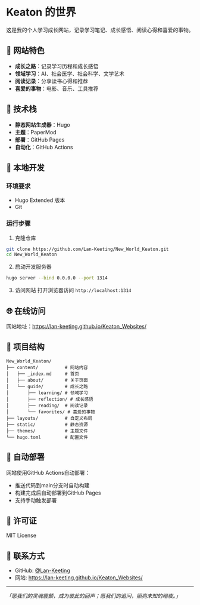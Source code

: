 # Keaton 的世界

这是我的个人学习成长网站，记录学习笔记、成长感悟、阅读心得和喜爱的事物。

## 🌟 网站特色

- **成长之路**：记录学习历程和成长感悟
- **领域学习**：AI、社会医学、社会科学、文学艺术
- **阅读记录**：分享读书心得和推荐
- **喜爱的事物**：电影、音乐、工具推荐

## 🚀 技术栈

- **静态网站生成器**：Hugo
- **主题**：PaperMod
- **部署**：GitHub Pages
- **自动化**：GitHub Actions

## 📝 本地开发

### 环境要求
- Hugo Extended 版本
- Git

### 运行步骤
1. 克隆仓库
```bash
git clone https://github.com/Lan-Keeting/New_World_Keaton.git
cd New_World_Keaton
```

2. 启动开发服务器
```bash
hugo server --bind 0.0.0.0 --port 1314
```

3. 访问网站
打开浏览器访问 `http://localhost:1314`

## 🌐 在线访问

网站地址：https://lan-keeting.github.io/Keaton_Websites/

## 📁 项目结构

```
New_World_Keaton/
├── content/          # 网站内容
│   ├── _index.md     # 首页
│   ├── about/        # 关于页面
│   └── guide/        # 成长之路
│       ├── learning/ # 领域学习
│       ├── reflection/ # 成长感悟
│       ├── reading/  # 阅读记录
│       └── favorites/ # 喜爱的事物
├── layouts/          # 自定义布局
├── static/           # 静态资源
├── themes/           # 主题文件
└── hugo.toml         # 配置文件
```

## 🔄 自动部署

网站使用GitHub Actions自动部署：
- 推送代码到main分支时自动构建
- 构建完成后自动部署到GitHub Pages
- 支持手动触发部署

## 📄 许可证

MIT License

## 🤝 联系方式

- GitHub: [@Lan-Keeting](https://github.com/Lan-Keeting)
- 网站: https://lan-keeting.github.io/Keaton_Websites/

---

*「愿我们的灵魂震颤，成为彼此的回声；愿我们的追问，照亮未知的暗夜。」*
